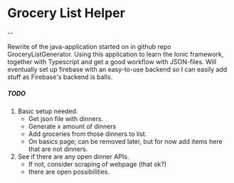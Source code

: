 # Grocery List Helper
-- 

Rewrite of the java-application started on in github repo GroceryListGenerator.
Using this application to learn the Ionic framework, together with Typescript and get a good workflow with JSON-files.
Will eventually set up firebase with an easy-to-use backend so I can easily add stuff as Firebase's backend is balls.

##### TODO 
1. Basic setup needed.
    * Get json file with dinners. 
    * Generate x amount of dinners
    * Add groceries from those dinners to list. 
    * On basics page; can be removed later, but for now add items here that are not dinners. 
2. See if there are any open dinner APIs.
    * If not, consider scraping of webpage (that ok?)
    * there are open possibilities.
